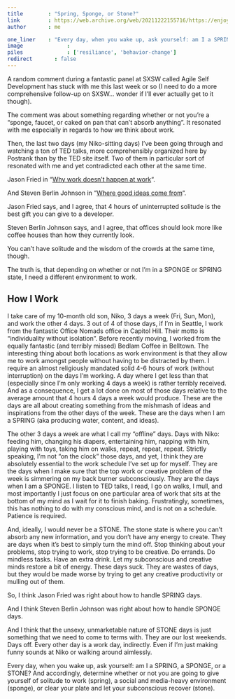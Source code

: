 ```yaml
---
title        : "Spring, Sponge, or Stone?"
link         : https://web.archive.org/web/20211222155716/https://enjoymentland.com/spring-sponge-or-stone/
author       : me

one_liner    : "Every day, when you wake up, ask yourself: am I a SPRING, a SPONGE, or a STONE?"
image			   : 
piles			   : ['resiliance', 'behavior-change']
redirect 	   : false
---
```


A random comment during a fantastic panel at SXSW called Agile Self Development has stuck with me this last week or so (I need to do a more comprehensive follow-up on SXSW… wonder if I’ll ever actually get to it though).

The comment was about something regarding whether or not you’re a “sponge, faucet, or caked on pan that can’t absorb anything”.  It resonated with me especially in regards to how we think about work.

Then, the last two days (my Niko-sitting days) I’ve been going through and watching a ton of TED talks, more comprehensibly organized here by Postrank than by the TED site itself.  Two of them in particular sort of resonated with me and yet contradicted each other at the same time.

Jason Fried in “[Why work doesn’t happen at work](http://www.ted.com/talks/jason_fried_why_work_doesn_t_happen_at_work.html)“.

And Steven Berlin Johnson in “[Where good ideas come from](http://www.ted.com/talks/steven_johnson_where_good_ideas_come_from.html)“.

Jason Fried says, and I agree, that 4 hours of uninterrupted solitude is the best gift you can give to a developer.

Steven Berlin Johnson says, and I agree, that offices should look more like coffee houses than how they currently look.

You can’t have solitude and the wisdom of the crowds at the same time, though.

The truth is, that depending on whether or not I’m in a SPONGE or SPRING state, I need a different environment to work.

## How I Work

I take care of my 10-month old son, Niko, 3 days a week (Fri, Sun, Mon), and work the other 4 days. 3 out of 4 of those days, if I’m in Seattle, I work from the fantastic Office Nomads office in Capitol Hill. Their motto is “individuality without isolation”. Before recently moving, I worked from the equally fantastic (and terribly missed) Bedlam Coffee in Belltown. The interesting thing about both locations as work environment is that they allow me to work amongst people without having to be distracted by them. I require an almost religiously mandated solid 4-6 hours of work (without interruption) on the days I’m working. A day where I get less than that (especially since I’m only working 4 days a week) is rather terribly received.  And as a consequence, I get a lot done on most of those days relative to the average amount that 4 hours 4 days a week would produce.  These are the days are all about creating something from the mishmash of ideas and inspirations from the other days of the week. These are the days when I am a SPRING (aka producing water, content, and ideas).

The other 3 days a week are what I call my “offline” days. Days with Niko: feeding him, changing his diapers, entertaining him, napping with him, playing with toys, taking him on walks, repeat, repeat, repeat.  Strictly speaking, I’m not “on the clock” those days, and yet, I think they are absolutely essential to the work schedule I’ve set up for myself.  They are the days when I make sure that the top work or creative problem of the week is simmering on my back burner subconsciously.  They are the days when I am a SPONGE.  I listen to TED talks, I read, I go on walks, I mull, and most importantly I just focus on one particular area of work that sits at the bottom of my mind as I wait for it to finish baking.  Frustratingly, sometimes, this has nothing to do with my conscious mind, and is not on a schedule.  Patience is required.

And, ideally, I would never be a STONE. The stone state is where you can’t absorb any new information, and you don’t have any energy to create.  They are days when it’s best to simply turn the mind off.  Stop thinking about your problems, stop trying to work, stop trying to be creative.  Do errands. Do mindless tasks. Have an extra drink. Let my subconscious and creative minds restore a bit of energy.  These days suck.  They are wastes of days, but they would be made worse by trying to get any creative productivity or mulling out of them.

So, I think Jason Fried was right about how to handle SPRING days.

And I think Steven Berlin Johnson was right about how to handle SPONGE days.

And I think that the unsexy, unmarketable nature of STONE days is just something that we need to come to terms with.  They are our lost weekends.  Days off.  Every other day is a work day, indirectly. Even if I’m just making funny sounds at Niko or walking around aimlessly.

Every day, when you wake up, ask yourself: am I a SPRING, a SPONGE, or a STONE? And accordingly, determine whether or not you are going to give yourself of solitude to work (spring), a social and media-heavy environment (sponge), or clear your plate and let your subconscious recover (stone).